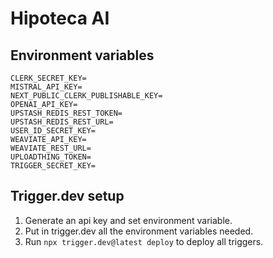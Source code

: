 # Hipoteca AI

## Environment variables

```
CLERK_SECRET_KEY=
MISTRAL_API_KEY=
NEXT_PUBLIC_CLERK_PUBLISHABLE_KEY=
OPENAI_API_KEY=
UPSTASH_REDIS_REST_TOKEN=
UPSTASH_REDIS_REST_URL=
USER_ID_SECRET_KEY=
WEAVIATE_API_KEY=
WEAVIATE_REST_URL=
UPLOADTHING_TOKEN=
TRIGGER_SECRET_KEY=
```

## Trigger.dev setup

1. Generate an api key and set environment variable.
2. Put in trigger.dev all the environment variables needed.
3. Run `npx trigger.dev@latest deploy` to deploy all triggers.
